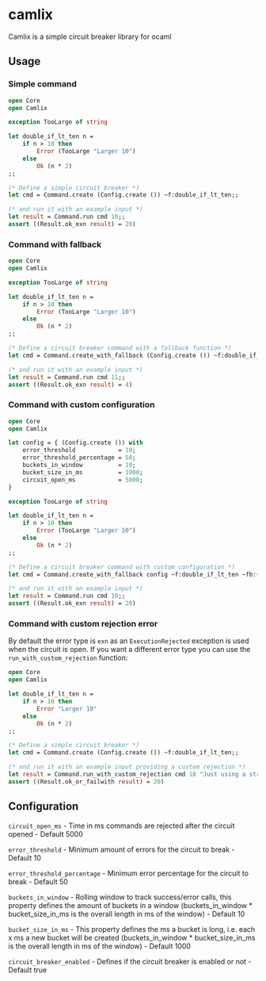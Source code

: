 # camlix

Camlix is a simple circuit breaker library for ocaml

## Usage

### Simple command
```ocaml
open Core
open Camlix

exception TooLarge of string

let double_if_lt_ten n = 
    if n > 10 then
        Error (TooLarge "Larger 10")
    else
        Ok (n * 2)
;;

(* Define a simple circuit breaker *)
let cmd = Command.create (Config.create ()) ~f:double_if_lt_ten;;

(* and run it with an example input *)
let result = Command.run cmd 10;;
assert ((Result.ok_exn result) = 20)
```

### Command with fallback
```ocaml
open Core
open Camlix

exception TooLarge of string

let double_if_lt_ten n = 
    if n > 10 then
        Error (TooLarge "Larger 10")
    else
        Ok (n * 2)
;;

(* Define a circuit breaker command with a fallback function *)
let cmd = Command.create_with_fallback (Config.create ()) ~f:double_if_lt_ten ~fb:(fun _ -> 4);;

(* and run it with an example input *)
let result = Command.run cmd 11;;
assert ((Result.ok_exn result) = 4)
```

### Command with custom configuration
```ocaml
open Core
open Camlix

let config = { (Config.create ()) with
    error_threshold            = 10;
    error_threshold_percentage = 50;
    buckets_in_window          = 10;
    bucket_size_in_ms          = 1000;
    circuit_open_ms            = 5000;
}

exception TooLarge of string

let double_if_lt_ten n = 
    if n > 10 then
        Error (TooLarge "Larger 10")
    else
        Ok (n * 2)
;;

(* Define a circuit breaker command with custom configuration *)
let cmd = Command.create_with_fallback config ~f:double_if_lt_ten ~fb:(fun _ -> 4);;

(* and run it with an example input *)
let result = Command.run cmd 10;;
assert ((Result.ok_exn result) = 20)
```

### Command with custom rejection error
By default the error type is `exn` as an `ExecutionRejected` exception is used when the circuit is open.
If you want a different error type you can use the `run_with_custom_rejection` function:

```ocaml
open Core
open Camlix

let double_if_lt_ten n = 
    if n > 10 then
        Error "Larger 10"
    else
        Ok (n * 2)
;;

(* Define a simple circuit breaker *)
let cmd = Command.create (Config.create ()) ~f:double_if_lt_ten;;

(* and run it with an example input providing a custom rejection *)
let result = Command.run_with_custom_rejection cmd 10 "Just using a string here";;
assert ((Result.ok_or_failwith result) = 20)
```

## Configuration

`circuit_open_ms` - Time in ms commands are rejected after the circuit opened - Default 5000

`error_threshold` - Minimum amount of errors for the circuit to break - Default 10

`error_threshold_percentage` - Minimum error percentage for the circuit to break - Default 50

`buckets_in_window` - Rolling window to track success/error calls, this property defines the amount of buckets in a window (buckets_in_window * bucket_size_in_ms is the overall length in ms of the window) - Default 10

`bucket_size_in_ms` - This property defines the ms a bucket is long, i.e. each x ms a new bucket will be created (buckets_in_window * bucket_size_in_ms is the overall length in ms of the window) - Default 1000

`circuit_breaker_enabled` - Defines if the circuit breaker is enabled or not - Default true